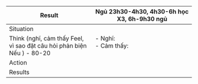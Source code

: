 | Result                                                                     | Ngủ 23h30-4h30, 4h30-6h học X3, 6h-9h30 ngủ<br> |
| -------------------------------------------------------------------------- | ----------------------------------------------- |
| Situation                                                                  |                                                 |
| Think (nghĩ, cảm thấy Feel, <br>vì sao đặt câu hỏi phản biện Nếu ) - 80-20 | - Nghĩ: <br>- Cảm thấy: <br><br>                |
| Action                                                                     | <br>                                            |
| Results                                                                    |                                                 |